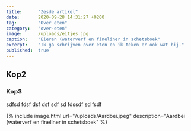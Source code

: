 ```yaml
---
title:      "Zesde artikel"
date:       2020-09-28 14:31:27 +0200
tag:        "Over eten"
category:   "over-eten"
image:      /uploads/eitjes.jpg
caption:    "Eieren (waterverf en fineliner in schetsboek"
excerpt:    "Ik ga schrijven over eten en ik teken er ook wat bij."
published:  true
---
```


## Kop2
### Kop3

sdfsd fdsf 
dsf 
dsf sdf sd fdssdf sd fsdf

{% include image.html url="/uploads/Aardbei.jpeg" description="Aardbei (waterverf en fineliner in schetsboek" %}
